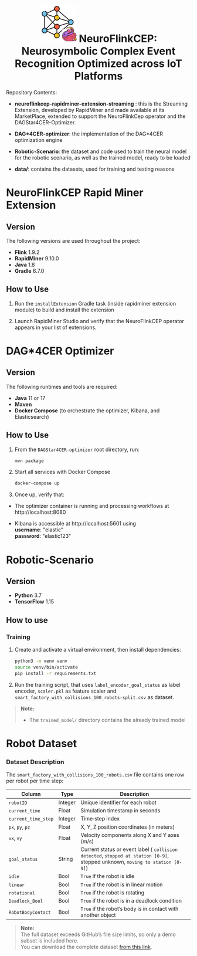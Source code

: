 <h1 style="text-align: center;"><img alt="Logo" class="t0" src="resources/logo2.svg" width="100"/> NeuroFlinkCEP: Neurosymbolic Complex Event Recognition Optimized across IoT Platforms</h1>


Repository Contents:
- **neuroflinkcep-rapidminer-extension-streaming** : this is the Streaming Extension, developed by RapidMiner and made available at its MarketPlace, extended to support the NeuroFlinkCep operator and the DAGStar4CER-Optimizer.
- **DAG*4CER-optimizer**: the implementation of the DAG*4CER optimization engine

- **Robotic-Scenario**: the dataset and code used to train the neural model for the robotic scenario, as well as the trained model, ready to be loaded

- **data/**: contains the datasets, used for training and testing reasons


# NeuroFlinkCEP Rapid Miner Extension
## Version
The following versions are used throughout the project:

- **Flink** 1.9.2  
- **RapidMiner** 9.10.0  
- **Java** 1.8  
- **Gradle** 6.7.0  

## How to Use

1. Run the `installExtension` Gradle task (inside rapidminer extension module) to build and install the extension

2. Launch RapidMiner Studio and verify that the NeuroFlinkCEP operator appears in your list of extensions.

# DAG*4CER Optimizer
## Version
The following runtimes and tools are required:

- **Java** 11 or 17  
- **Maven** 
- **Docker Compose** (to orchestrate the optimizer, Kibana, and Elasticsearch)

## How to Use

1. From the `DAGStar4CER-optimizer` root directory, run:  
   ```bash
   mvn package
2. Start all services with Docker Compose
    ```bash
    docker-compose up
3. Once up, verify that:

* The optimizer container is running and processing workflows at http://localhost:8080

* Kibana is accessible at http://localhost:5601
using  
**username**: "elastic"  
**password**: "elastic123"

# Robotic-Scenario 
## Version
- **Python** 3.7
- **TensorFlow** 1.15

## How to use 

### Training

1. Create and activate a virtual environment, then install dependencies:  
   ```bash
   python3 -m venv venv
   source venv/bin/activate
   pip install -r requirements.txt
   
2. Run the training script, that uses `label_encoder_goal_status` as label encoder, `scaler.pkl` as feature scaler and `smart_factory_with_collisions_100_robots-split.csv` as dataset.

> **Note:**
> - The `trained_model/` directory contains the already trained model


# Robot Dataset

### Dataset Description

The `smart_factory_with_collisions_100_robots.csv` file contains one row per robot per time step:

| Column               | Type    | Description                                                     |
| -------------------- | ------- | --------------------------------------------------------------- |
| `robotID`            | Integer | Unique identifier for each robot                                |
| `current_time`       | Float   | Simulation timestamp in seconds                                 |
| `current_time_step`  | Integer | Time‐step index                                        |
| `px`, `py`, `pz`     | Float   | X, Y, Z position coordinates (in meters)                        |
| `vx`, `vy`           | Float   | Velocity components along X and Y axes (m/s)                    |
| `goal_status`        | String  | Current status or event label ( `collision detected`, `stopped at station [0-9]`, stopped unknown, `moving to station [0-9]`)       |
| `idle`               | Bool    | `True` if the robot is idle                                     |
| `linear`             | Bool    | `True` if the robot is in linear motion                         |
| `rotational`         | Bool    | `True` if the robot is rotating                                 |
| `Deadlock_Bool`      | Bool    | `True` if the robot is in a deadlock condition                  |
| `RobotBodyContact`   | Bool    | `True` if the robot’s body is in contact with another object    |

> **Note:**  
> The full dataset exceeds GitHub’s file size limits, so only a demo subset is included here.  
> You can download the complete dataset [from this link](https://drive.google.com/drive/folders/1AiMMuz9jVUP3Va5wRs3js3RJ9jfiSwF2?usp=drive_link).  

